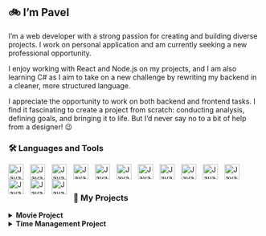 ## 🚲 I’m Pavel

I’m a web developer with a strong passion for creating and building diverse projects. I work on personal application and am currently seeking a new professional opportunity.

I enjoy working with React and Node.js on my projects, and I am also learning C# as I aim to take on a new challenge by rewriting my backend in a cleaner, more structured language.

I appreciate the opportunity to work on both backend and frontend tasks. I find it fascinating to create a project from scratch: conducting analysis, defining goals, and bringing it to life. But I’d never say no to a bit of help from a designer! 😉

### 🛠 Languages and Tools
<img align="left" alt="Java" width="30px" style="padding-right: 10px;" src="https://cdn.jsdelivr.net/gh/devicons/devicon@latest/icons/typescript/typescript-original.svg" />
<img align="left" alt="Java" width="30px" style="padding-right: 10px;" src="https://cdn.jsdelivr.net/gh/devicons/devicon@latest/icons/javascript/javascript-original.svg" />
<img align="left" alt="Java" width="30px" style="padding-right: 10px;" src="https://cdn.jsdelivr.net/gh/devicons/devicon@latest/icons/react/react-original.svg" />
<img align="left" alt="Java" width="30px" style="padding-right: 10px;" src="https://cdn.jsdelivr.net/gh/devicons/devicon@latest/icons/nextjs/nextjs-original.svg" />
<img align="left" alt="Java" width="30px" style="padding-right: 10px;" src="https://cdn.jsdelivr.net/gh/devicons/devicon@latest/icons/angular/angular-original.svg" />
<img align="left" alt="Java" width="30px" style="padding-right: 10px;" src="https://cdn.jsdelivr.net/gh/devicons/devicon@latest/icons/html5/html5-original.svg" />
<img align="left" alt="Java" width="30px" style="padding-right: 10px;" src="https://cdn.jsdelivr.net/gh/devicons/devicon@latest/icons/css3/css3-original.svg" />
<img align="left" alt="Java" width="30px" style="padding-right: 10px;" src="https://cdn.jsdelivr.net/gh/devicons/devicon@latest/icons/tailwindcss/tailwindcss-original.svg" />
<img align="left" alt="Java" width="30px" style="padding-right: 10px;" src="https://cdn.jsdelivr.net/gh/devicons/devicon@latest/icons/nodejs/nodejs-original-wordmark.svg" />
<img align="left" alt="Java" width="30px" style="padding-right: 10px;" src="https://cdn.jsdelivr.net/gh/devicons/devicon@latest/icons/express/express-original.svg" />
<img align="left" alt="Java" width="30px" style="padding-right: 10px;" src="https://cdn.jsdelivr.net/gh/devicons/devicon@latest/icons/azuresqldatabase/azuresqldatabase-original.svg" />
<img align="left" alt="Java" width="30px" style="padding-right: 10px;" src="https://cdn.jsdelivr.net/gh/devicons/devicon@latest/icons/php/php-plain.svg" />
<img align="left" alt="Java" width="30px" style="padding-right: 10px;" src="https://cdn.jsdelivr.net/gh/devicons/devicon@latest/icons/csharp/csharp-original.svg" />
<img align="left" alt="Java" width="30px" style="padding-right: 10px;" src="https://cdn.jsdelivr.net/gh/devicons/devicon@latest/icons/git/git-original.svg" />  

<br>
<br>

          

### 🔬 My Projects

<details>
  <summary><strong>Movie Project</strong></summary>
  <br>
  I started this project in May 2023 and resumed development in September 2024.
    
  - **Why this theme?**
        
    I chose the movie theme because it's a field that interests me. My goal is to create an application where users can interact with movies, access information such as actors, awards, and also rate the movie or add comments, similar to IMDB. Additionally, it's an open-ended project, allowing for continuous expansion by adding an unlimited number of tables and relationships in the database. This creates endless possibilities for both the frontend and backend. The project enables me to work across the full development cycle: database, backend, and frontend.
        
  - **Technologies used**:
    - Frontend: React (JavaScript)
    - Backend: NodeJs
  - **Progress**:
    - **First version** (May - June 2023): Frontend in React (JavaScript), basic backend.
      
      - Frontend: https://github.com/PavelAB/MovieFront
      - Backend: https://github.com/PavelAB/MovieBack
    - **Current version** (September 2024 - present): Rewriting the frontend in TypeScript, continuously improving the backend, and adding documentation.
      
      - Frontend: https://github.com/PavelAB/MovieTS
      - Backend: https://github.com/PavelAB/MovieBack
  - **Future plans**:
    - Adding new features and pages to the frontend.
    - Creating a more refined design.
    - Rewriting the backend in C# (a mid-term project).
    - Continuous improvements with new relationships and tables in the database.
</details>

<details>
  <summary><strong>Time Management Project</strong></summary>
  <br>
  A project in its early stages, where I'm currently working on the UML schema. The idea is to create a custom dashboard to efficiently manage my time and track my progress.
</details>

          
          
          
          
          
          
          
          
          
          
          


<!--
Here are some ideas to get you started:

- 🔭 I’m currently working on ...
- 🌱 I’m currently learning ...
- 👯 I’m looking to collaborate on ...
- 🤔 I’m looking for help with ...
- 💬 Ask me about ...
- 📫 How to reach me: ...
- 😄 Pronouns: ...
- ⚡ Fun fact: ...
-->
